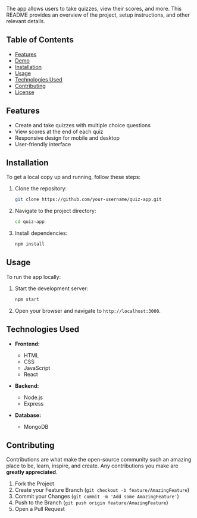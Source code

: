 The app allows users to take quizzes, view their scores, and more. This README provides an overview of the project, setup instructions, and other relevant details.

## Table of Contents
- [Features](#features)
- [Demo](#demo)
- [Installation](#installation)
- [Usage](#usage)
- [Technologies Used](#technologies-used)
- [Contributing](#contributing)
- [License](#license)

## Features
- Create and take quizzes with multiple choice questions
- View scores at the end of each quiz
- Responsive design for mobile and desktop
- User-friendly interface

## Installation
To get a local copy up and running, follow these steps:

1. Clone the repository:
   ```sh
   git clone https://github.com/your-username/quiz-app.git
   ```

2. Navigate to the project directory:
   ```sh
   cd quiz-app
   ```

3. Install dependencies:
   ```sh
   npm install
   ```

## Usage
To run the app locally:

1. Start the development server:
   ```sh
   npm start
   ```

2. Open your browser and navigate to `http://localhost:3000`.

## Technologies Used
- **Frontend:**
  - HTML
  - CSS
  - JavaScript
  - React

- **Backend:**
  - Node.js
  - Express

- **Database:**
  - MongoDB

## Contributing
Contributions are what make the open-source community such an amazing place to be, learn, inspire, and create. Any contributions you make are **greatly appreciated**.

1. Fork the Project
2. Create your Feature Branch (`git checkout -b feature/AmazingFeature`)
3. Commit your Changes (`git commit -m 'Add some AmazingFeature'`)
4. Push to the Branch (`git push origin feature/AmazingFeature`)
5. Open a Pull Request
